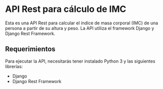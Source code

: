 # API Rest para cálculo de IMC

Esta es una API Rest para calcular el índice de masa corporal (IMC) de una persona a partir de su altura y peso. La API utiliza el framework Django y Django Rest Framework.

## Requerimientos

Para ejecutar la API, necesitarás tener instalado Python 3 y las siguientes librerías:

* Django
* Django Rest Framework


